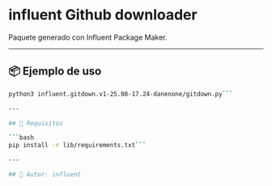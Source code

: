 # influent Github downloader

Paquete generado con Influent Package Maker.

---

## 📦 Ejemplo de uso

```bash
python3 influent.gitdown.v1-25.08-17.24-danenone/gitdown.py```

---

## 🧪 Requisitos

```bash
pip install -r lib/requirements.txt```

---

## 👤 Autor: influent
